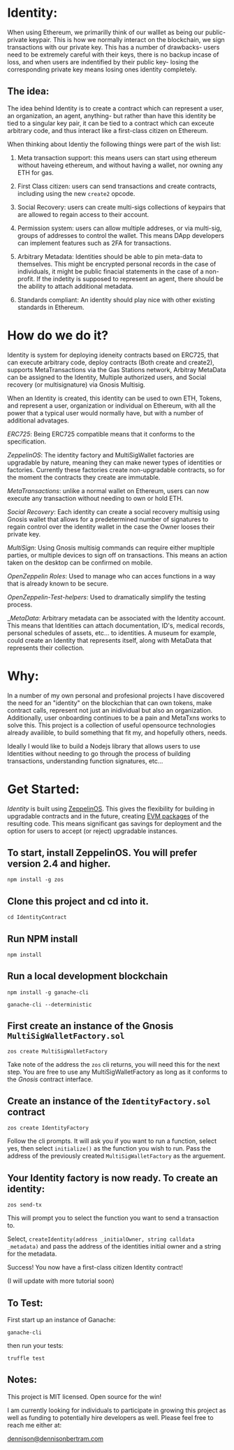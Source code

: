 # Identity: 

When using Ethereum, we primarilly think of our walllet as being our public-private keypair. This is how we normally interact on the blockchain, we sign transactions with our private key. This has a number of drawbacks- users need to be extremely careful with their keys, there is no backup incase of loss, and when users are indentified by their public key- losing the corresponding private key means losing ones identity completely. 

## The idea: 

The idea behind Identity is to create a contract which can represent a user, an organization, an agent, anything- but rather than have this identity be tied to a singular key pair, it can be tied to a contract which can exceute arbitrary code, and thus interact like a first-class citizen on Ethereum. 

When thinking about Identiy the following things were part of the wish list: 

1. Meta transaction support: this means users can start using ethereum without haveing ethereum, and without having a wallet, nor owning any ETH for gas. 

2. First Class citizen: users can send transactions and create contracts, including using the new `create2` opcode.

3. Social Recovery: users can create multi-sigs collections of keypairs that are allowed to regain access to their account. 

4. Permission system: users can allow multiple addreses, or via multi-sig, groups of addresses to control the wallet. This means DApp developers can implement features such as 2FA for transactions. 

5. Arbitrary Metadata: Identities should be able to pin meta-data to themselves. This might be encrypted personal records in the case of individuals, it might be public finacial statements in the case of a non-profit. If the indetity is supposed to represent an agent, there should be the ability to attach additional metadata. 

6. Standards compliant: An identity should play nice with other existing standards in Ethereum.

# How do we do it? 

Identity is system for deploying ideneity contracts based on ERC725, that can execute arbitrary code, deploy contracts (Both create and create2), supports MetaTransactions via the Gas Stations network, Arbitray MetaData can be assigned to the Identity, Multiple authorized users, and Social recovery (or multisignature) via Gnosis Multisig. 

When an Identity is created, this identity can be used to own ETH, Tokens, and represent a user, organization or individual on Ethereum, with all the power that a typical user would normally have, but with a number of additional advatages. 

_ERC725_: Being ERC725 compatible means that it conforms to the specification. 

_ZeppelinOS_: The identity factory and MultiSigWallet factories are upgradable by nature, meaning they can make newer types of identities or factories. Currently these factories create non-upgradable contracts, so for the moment the contracts they create are immutable. 

_MetaTransactions_: unlike a normal wallet on Ethereum, users can now execute any transaction without needing to own or hold ETH.

_Social Recovery_: Each identity can create a social recovery multisig using Gnosis wallet that allows for a predetermined number of signatures to regain control over the identity wallet in the case the Owner looses their private key.

_MultiSign_: Using Gnosis multisig commands can require either mupltiple parties, or multiple devices to sign off on transactions. This means an action taken on the desktop can be confirmed on mobile. 

_OpenZeppelin Roles_: Used to manage who can acces functions in a way that is already known to be secure. 

_OpenZeppelin-Test-helpers_: Used to dramatically simplify the testing process. 

__MetaData_: Arbitrary metadata can be associated with the Identity account. This means that Identities can attach documentation, ID's, medical records, personal schedules of assets, etc... to identities. A museum for example, could create an Identity that represents itself, along with MetaData that represents their collection. 

# Why: 

In a number of my own personal and profesional projects I have discovered the need for an "identity" on the blockchian that can own tokens, make contract calls, represent not just an inidividual but also an organization. Additionally, user onboarding continues to be a pain and MetaTxns works to solve this. This project is a collection of useful opensource technologies already availible, to build something that fit my, and hopefully others, needs. 

Ideally I would like to build a Nodejs library that allows users to use Identities without needing to go through the process of building transactions, understanding function signatures, etc...

# Get Started: 

*Identity* is built using [ZeppelinOS](https://zeppelinos.org/). This gives the flexibility for building in upgradable contracts and in the future, creating [EVM packages](https://docs.zeppelinos.org/docs/publishing.html) of the resulting code. This means significant gas savings for deployment and the option for users to accept (or reject) upgradable instances. 

## To start, install ZeppelinOS. You will prefer version 2.4 and higher.

`npm install -g zos`

## Clone this project and cd into it. 

`cd IdentityContract`

## Run NPM install

`npm install`

## Run a local development blockchain

`npm install -g ganache-cli`

`ganache-cli --deterministic`

## First create an instance of the Gnosis `MultiSigWalletFactory.sol`

`zos create MultiSigWalletFactory`

Take note of the address the `zos` cli returns, you will need this for the next step. 
You are free to use any MultiSigWalletFactory as long as it conforms to the _Gnosis_ contract interface. 

## Create an instance of the `IdentityFactory.sol` contract

`zos create IdentityFactory`

Follow the cli prompts. It will ask you if you want to run a function, select yes, 
then select `initialize()` as the function you wish to run. Pass the address of the 
previously created `MultiSigWalletFactory` as the arguement. 

## Your Identity factory is now ready. To create an identity: 

`zos send-tx`

This will prompt you to select the function you want to send a transaction to. 

Select, `createIdentity(address _initialOwner, string calldata _metadata)` and pass
the address of the identities initial owner and a string for the metadata. 

Success! You now have a first-class citizen Identity contract!

(I will update with more tutorial soon)


## To Test:

First start up an instance of Ganache:

`ganache-cli`

then run your tests: 

`truffle test`

## Notes: 

This project is MIT licensed. Open source for the win!

I am currently looking for individuals to participate in growing this project as well as funding to potentially hire developers as well. Please feel free to reach me either at: 

dennison@dennisonbertram.com


